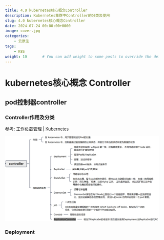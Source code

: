 ```yaml
---
title: 4.0 kubernetes核心概念Controller
description: Kubernetes集群中Controller的分类及使用
slug: 4.0 kubernetes核心概念Controller
date: 2024-07-24 00:00:00+0000
image: cover.jpg
categories:
    - 云原生
tags:
    - K8S
weight: 10       # You can add weight to some posts to override the default sorting (date descending)
---
```




# kubernetes核心概念 Controller

## pod控制器controller

### Controller作用及分类

参考: [工作负载管理 | Kubernetes](https://kubernetes.io/zh-cn/docs/concepts/workloads/controllers/)

![image-controller分类](image-controller分类.png)

### Deployment

